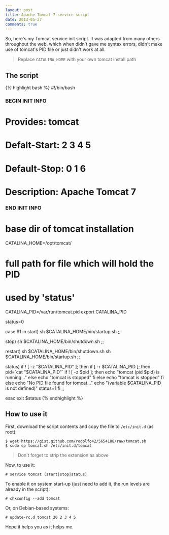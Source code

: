 ```yaml
---
layout: post
title: Apache Tomcat 7 service script
date: 2013-05-27
comments: true
---
```


So, here's my Tomcat service init script. It was adapted from many others throughout the web, which when didn't gave me syntax errors, didn't make use of tomcat's PID file or just didn't work at all.

<!-- more -->

> Replace `CATALINA_HOME` with your own tomcat install path

## The script

{% highlight bash %}
#!/bin/bash
### BEGIN INIT INFO
# Provides: tomcat
# Defalt-Start: 2 3 4 5
# Default-Stop: 0 1 6
# Description: Apache Tomcat 7
### END INIT INFO

# base dir of tomcat installation #
CATALINA_HOME=/opt/tomcat/

# full path for file which will hold the PID #
# used by 'status' #
CATALINA_PID=/var/run/tomcat.pid
export CATALINA_PID

status=0

case $1 in
  start)
    sh $CATALINA_HOME/bin/startup.sh
  ;;

  stop)
    sh $CATALINA_HOME/bin/shutdown.sh
  ;;

  restart)
    sh $CATALINA_HOME/bin/shutdown.sh
    sh $CATALINA_HOME/bin/startup.sh
  ;;

  status)
    if ! [ -z "$CATALINA_PID" ]; then
      if [ -r $CATALINA_PID ]; then
        pid=`cat "$CATALINA_PID"`
        if ! [ -z $pid ]; then
          echo "tomcat (pid  $pid) is running..."
        else
          echo "tomcat is stopped"
        fi
      else
        echo "tomcat is stopped"
      fi
    else
      echo "No PID file found for tomcat..."
      echo "(variable \$CATALINA_PID is not defined)"
      status=1
    fi
  ;;

esac
exit $status
{% endhighlight %}

## How to use it

First, download the script contents and copy the file to `/etc/init.d` (as root):

    $ wget https://gist.github.com/rodolfo42/5654188/raw/tomcat.sh
    $ sudo cp tomcat.sh /etc/init.d/tomcat

> Don't forget to strip the extension as above

Now, to use it:

    # service tomcat (start|stop|status)

To enable it on system start-up (just need to add it, the run levels are already in the script):

    # chkconfig --add tomcat

Or, on Debian-based systems:

    # update-rc.d tomcat 20 2 3 4 5

Hope it helps you as it helps me.
